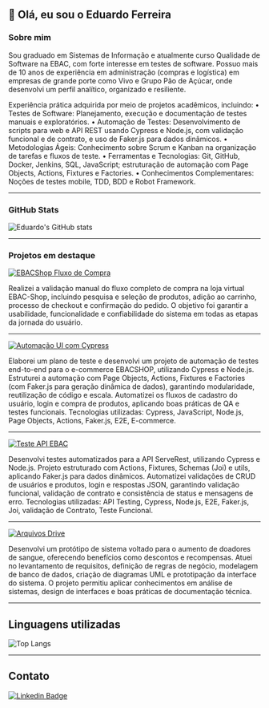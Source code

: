 ## 👋 Olá, eu sou o Eduardo Ferreira

### Sobre mim
Sou graduado em Sistemas de Informação e atualmente curso Qualidade de Software na EBAC, com forte interesse em testes de software. 
Possuo mais de 10 anos de experiência em administração (compras e logística) em empresas de grande porte como Vivo e Grupo Pão de Açúcar, onde desenvolvi um perfil analítico, organizado e resiliente.

Experiência prática adquirida por meio de projetos acadêmicos, incluindo:
•	Testes de Software: Planejamento, execução e documentação de testes manuais e exploratórios.
•	Automação de Testes: Desenvolvimento de scripts para web e API REST usando Cypress e Node.js, com validação funcional e de contrato, e uso de Faker.js para dados dinâmicos.
•	Metodologias Ágeis: Conhecimento sobre Scrum e Kanban na organização de tarefas e fluxos de teste.
•	Ferramentas e Tecnologias: Git, GitHub, Docker, Jenkins, SQL, JavaScript; estruturação de automação com Page Objects, Actions, Fixtures e Factories.
•	Conhecimentos Complementares: Noções de testes mobile, TDD, BDD e Robot Framework.


---

### GitHub Stats
![Eduardo's GitHub stats](https://github-readme-stats.vercel.app/api?username=Eduferr&show_icons=true&theme=dark)

---

### Projetos em destaque

<div>
  <a href="https://github.com/Eduferr/teste_manual_fluxo_de_compra_ebacshop">
    <img src="https://img.shields.io/badge/Projeto-EBACShop%20Fluxo%20de%20Compra-blue?style=for-the-badge&logo=github" alt="EBACShop Fluxo de Compra">
  </a>
  <p>
  Realizei a validação manual do fluxo completo de compra na loja virtual EBAC-Shop, incluindo pesquisa e seleção de produtos, adição ao carrinho, processo de checkout e confirmação do pedido. O objetivo foi garantir a usabilidade, funcionalidade e confiabilidade do sistema em todas as etapas da jornada do usuário.
  </p>

  ---
  <a href="https://github.com/Eduferr/teste_automatizado_ebacShop">
    <img src="https://img.shields.io/badge/Projeto-Automação%20UI%20(Cypress)-blue?style=for-the-badge&logo=github" alt="Automação UI com Cypress">
  </a>
  <p>
  Elaborei um plano de teste e desenvolvi um projeto de automação de testes end-to-end para o e-commerce EBACSHOP, utilizando Cypress e Node.js. 
  Estruturei a automação com Page Objects, Actions, Fixtures e Factories (com Faker.js para geração dinâmica de dados), garantindo modularidade, reutilização de código e escala.
  Automatizei os fluxos de cadastro do usuário, login e compra de produtos, aplicando boas práticas de QA e testes funcionais.
  Tecnologias utilizadas: Cypress, JavaScript, Node.js, Page Objects, Actions, Faker.js, E2E, E-commerce.
  </p>

  ---

  <a href="https://github.com/Eduferr/teste_automatizado_apiServeRest">
    <img src="https://img.shields.io/badge/Projeto-Teste%20API%20EBAC-blue?style=for-the-badge&logo=github" alt="Teste API EBAC">
  </a>
  <p>
  Desenvolvi testes automatizados para a API ServeRest, utilizando Cypress e Node.js. Projeto estruturado com Actions, Fixtures, Schemas (Joi) e utils, aplicando Faker.js para dados  dinâmicos.
  Automatizei validações de CRUD de usuários e produtos, login e respostas JSON, garantindo validação funcional, validação de contrato e consistência de status e mensagens de erro.
  Tecnologias utilizadas: API Testing, Cypress, Node.js, E2E, Faker.js, Joi, validação de Contrato, Teste Funcional.
  </p>

  ---

  <a href="https://drive.google.com/drive/folders/14QjYDNwRJi5inPK1bSRtWJgqk-gL3Xk3">
    <img src="https://img.shields.io/badge/Projeto%20Acadêmico-Parceiros%20de%20Sangue-blue?style=for-the-badge&logo=google-drive" alt="Arquivos Drive">
  </a>
  <p>
   Desenvolvi um protótipo de sistema voltado para o aumento de doadores de sangue, oferecendo benefícios como descontos e recompensas. Atuei no levantamento de requisitos, definição de regras de negócio, modelagem de banco de dados, criação de diagramas UML e prototipação da interface do sistema. O projeto permitiu aplicar conhecimentos em análise de sistemas, design de interfaces e boas práticas de documentação técnica.
  </p>

</div>

---

## Linguagens utilizadas
![Top Langs](https://github-readme-stats.vercel.app/api/top-langs/?username=Eduferr&layout=compact&theme=dark)

---

## Contato
[![Linkedin Badge](https://img.shields.io/badge/-Eduardo%20Ferreira-0077B5?style=for-the-badge&logo=Linkedin&logoColor=white)](https://www.linkedin.com/in/edufgs/)

